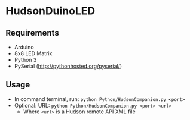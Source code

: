 # HudsonDuinoLED

## Requirements

 * Arduino
 * 8x8 LED Matrix
 * Python 3
 * PySerial (http://pythonhosted.org/pyserial/)

## Usage
 * In command terminal, run: `python Python/HudsonCompanion.py <port>`
 * Optional: URL: `python Python/HudsonCompanion.py <port> <url>`
   * Where `<url>` is a Hudson remote API XML file
